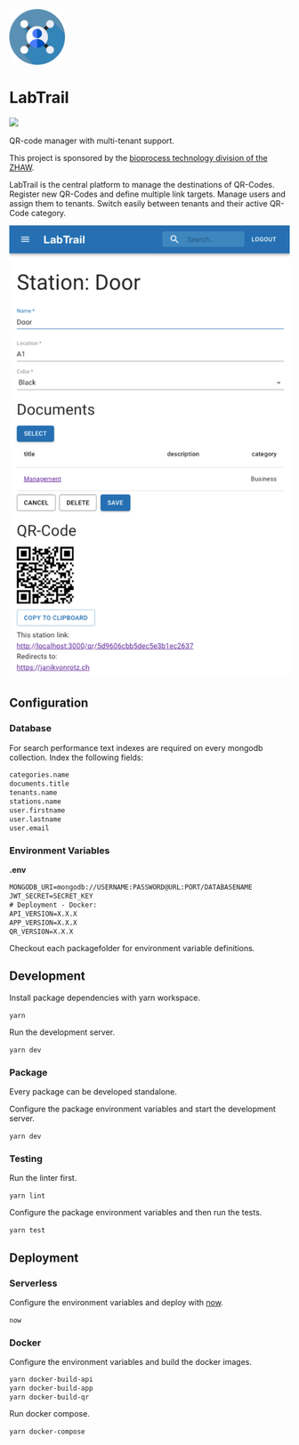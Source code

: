 <img height="100px" width="100px" src="/app/public/favicon.png" alt="Logo" />

# LabTrail

![](https://github.com/janikvonrotz/labtrail/workflows/Node%20CI/badge.svg)

QR-code manager with multi-tenant support.

This project is sponsored by the [bioprocess technology division of the ZHAW](https://www.zhaw.ch/en/lsfm/institutes-centres/icbt/biocatalysis-and-process-technology/).

LabTrail is the central platform to manage the destinations of QR-Codes. Register new QR-Codes and define multiple link targets. Manage users and assign them to tenants. Switch easily between tenants and their active QR-Code category.

![Screenshot](/docs/assets/screenshot.png)

## Configuration

### Database

For search performance text indexes are required on every mongodb collection. Index the following fields:

```
categories.name
documents.title
tenants.name
stations.name
user.firstname
user.lastname
user.email
```

### Environment Variables

**.env**

```
MONGODB_URI=mongodb://USERNAME:PASSWORD@URL:PORT/DATABASENAME
JWT_SECRET=SECRET_KEY
# Deployment - Docker:
API_VERSION=X.X.X
APP_VERSION=X.X.X
QR_VERSION=X.X.X
```

Checkout each packagefolder for environment variable definitions.

## Development

Install package dependencies with yarn workspace.

`yarn`

Run the development server.

`yarn dev`

### Package

Every package can be developed standalone.

Configure the package environment variables and start the development server.

`yarn dev`

### Testing

Run the linter first.

`yarn lint`

Configure the package environment variables and then run the tests.

`yarn test`

## Deployment

### Serverless

Configure the environment variables and deploy with [now](https://zeit.co/now).

`now`

### Docker

Configure the environment variables and build the docker images.

```
yarn docker-build-api
yarn docker-build-app
yarn docker-build-qr
```

Run docker compose.

`yarn docker-compose`
